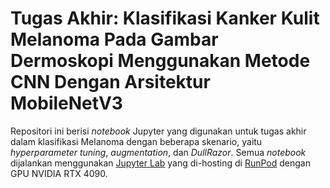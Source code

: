 # Tugas Akhir: Klasifikasi Kanker Kulit Melanoma Pada Gambar Dermoskopi Menggunakan Metode CNN Dengan Arsitektur MobileNetV3

Repositori ini berisi *notebook* Jupyter yang digunakan untuk tugas akhir dalam klasifikasi Melanoma dengan beberapa skenario, yaitu *hyperparameter tuning*, *augmentation*, dan *DullRazor*. Semua *notebook* dijalankan menggunakan [Jupyter Lab](https://jupyter.org/) yang di-hosting di [RunPod](https://www.runpod.io/) dengan GPU NVIDIA RTX 4090.  
